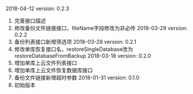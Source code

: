 2018-04-12 version: 0.2.3
1. 完善接口描述
2. 修改备份文件链接接口，fileName字段修改为非必传
2018-03-29 version: 0.2.2
1. 备份列表接口新增筛选项
2018-03-28 version: 0.2.1
1. 修改单库恢复接口名，restoreSingleDatabase改为restoreDatabaseFromBackup
2018-03-18 version: 0.2.0
1. 增加单库上云文件列表接口
2. 增加单库上云文件恢复数据库接口
3. 备份文件链接新增超时参数
2018-01-31 version: 0.1.0
1. 初始版本